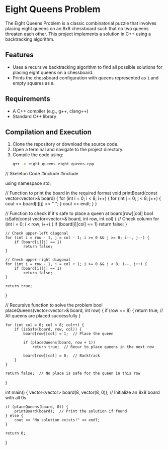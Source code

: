 # Eight Queens Problem

The Eight Queens Problem is a classic combinatorial puzzle that involves placing eight queens on an 8x8 chessboard such that no two queens threaten each other. This project implements a solution in C++ using a backtracking algorithm.

## Features

- Uses a recursive backtracking algorithm to find all possible solutions for placing eight queens on a chessboard.
- Prints the chessboard configuration with queens represented as `1` and empty squares as `0`.

## Requirements

- A C++ compiler (e.g., g++, clang++)
- Standard C++ library

## Compilation and Execution

1. Clone the repository or download the source code.
2. Open a terminal and navigate to the project directory.
3. Compile the code using:
   ```bash
   g++ -o eight_queens eight_queens.cpp


// Skeleton Code
#include <iostream>
#include <vector>

using namespace std;

// Function to print the board in the required format
void printBoard(const vector<vector<int>>& board) {
    for (int i = 0; i < 8; i++) {
        for (int j = 0; j < 8; j++) {
            cout << board[i][j] << " ";
        }
        cout << endl;
    }
}

// Function to check if it's safe to place a queen at board[row][col]
bool isSafe(const vector<vector<int>>& board, int row, int col) {
    // Check column
    for (int i = 0; i < row; i++) {
        if (board[i][col] == 1)
            return false;
    }

    // Check upper-left diagonal
    for (int i = row - 1, j = col - 1; i >= 0 && j >= 0; i--, j--) {
        if (board[i][j] == 1)
            return false;
    }

    // Check upper-right diagonal
    for (int i = row - 1, j = col + 1; i >= 0 && j < 8; i--, j++) {
        if (board[i][j] == 1)
            return false;
    }

    return true;
}

// Recursive function to solve the problem
bool placeQueens(vector<vector<int>>& board, int row) {
    if (row == 8) {
        return true;  // All queens are placed successfully
    }

    for (int col = 0; col < 8; col++) {
        if (isSafe(board, row, col)) {
            board[row][col] = 1;  // Place the queen

            if (placeQueens(board, row + 1))
                return true;  // Recur to place queens in the next row

            board[row][col] = 0;  // Backtrack
        }
    }

    return false;  // No place is safe for the queen in this row
}

int main() {
    vector<vector<int>> board(8, vector<int>(8, 0));  // Initialize an 8x8 board with all 0s

    if (placeQueens(board, 0)) {
        printBoard(board);  // Print the solution if found
    } else {
        cout << "No solution exists!" << endl;
    }

    return 0;
}

